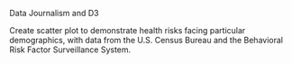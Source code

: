 Data Journalism and D3


Create scatter plot to demonstrate health risks facing particular demographics, with data from the U.S. Census Bureau and the Behavioral Risk Factor Surveillance System.




